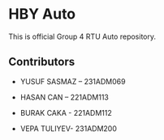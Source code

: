 # HBY Auto
This is official Group 4 RTU Auto repository.

## Contributors

- YUSUF SASMAZ – 231ADM069

- HASAN CAN – 221ADM113

- BURAK CAKA - 221ADM112

- VEPA TULIYEV- 231ADM200
